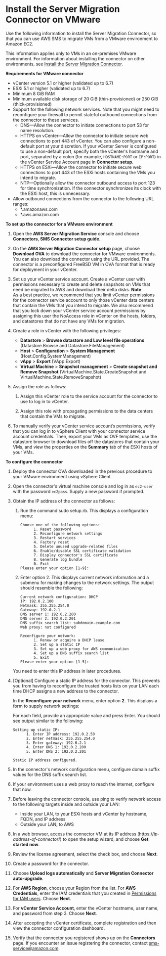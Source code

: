 # Install the Server Migration Connector on VMware<a name="VMware"></a>

Use the following information to install the Server Migration Connector, so that you can use AWS SMS to migrate VMs from a VMware environment to Amazon EC2\.

This information applies only to VMs in an on\-premises VMware environment\. For information about installing the connector on other environments, see [Install the Server Migration Connector](SMS_setup.md)\.

**Requirements for VMware connector**
+ vCenter version 5\.1 or higher \(validated up to 6\.7\)
+ ESXi 5\.1 or higher \(validated up to 6\.7\)
+ Minimum 8 GiB RAM
+ Minimum available disk storage of 20 GiB \(thin\-provisioned\) or 250 GiB \(thick\-provisioned\)
+ Support for the following network services\. Note that you might need to reconfigure your firewall to permit stateful outbound connections from the connector to these services\.
  + DNS—Allow the connector to initiate connections to port 53 for name resolution\.
  + HTTPS on vCenter—Allow the connector to initiate secure web connections to port 443 of vCenter\. You can also configure a non\-default port at your discretion\. If your vCenter Server is configured to use a non\-default port, specify both the vCenter's hostname and port, separated by a colon \(for example, `HOSTNAME:PORT` or `IP:PORT`\) in the vCenter Service Account page in **Connector setup**\.
  + HTTPS on ESXi—Allow the connector to initiate secure web connections to port 443 of the ESXi hosts containing the VMs you intend to migrate\.
  + NTP—Optionally allow the connector outbound access to port 123 for time synchronization\. If the connector synchronizes its clock with the ESXi host, this is unnecessary\.
+ Allow outbound connections from the connector to the following URL ranges: 
  + \*\.amazonaws\.com
  + \*\.aws\.amazon\.com

**To set up the connector for a VMware environment**

1. Open the **AWS Server Migration Service** console and choose **Connectors**, **SMS Connector setup guide**\. 

1. On the **AWS Server Migration Connector setup** page, choose **Download OVA** to download the connector for VMware environments\. You can also download the connector using the URL provided\. The connector is a preconfigured FreeBSD VM in OVA format that is ready for deployment in your vCenter\.

1. Set up your vCenter service account\. Create a vCenter user with permissions necessary to create and delete snapshots on VMs that need be migrated to AWS and download their delta disks\.
**Note**  
As a best practice, we recommend that you limit vCenter permissions for the connector service account to only those vCenter data centers that contain the VMs that you intend to migrate\. We also recommend that you lock down your vCenter service account permissions by assigning this user the NoAccess role in vCenter on the hosts, folders, and datastores that do not have any VMs for migration\.

1. Create a role in vCenter with the following privileges:
   + **Datastore** > **Browse datastore and Low level file operations** \(Datastore\.Browse and Datastore\.FileManagement\)
   + **Host** > **Configuration** > **System Management** \(Host\.Config\.SystemManagement\) 
   + **vApp** > **Export** \(VApp\.Export\)
   + **Virtual Machine** > **Snapshot management** > **Create snapshot and Remove Snapshot** \(VirtualMachine\.State\.CreateSnapshot and VirtualMachine\.State\.RemoveSnapshot\)

1. Assign the role as follows:

   1. Assign this vCenter role to the service account for the connector to use to log in to vCenter\.

   1. Assign this role with propagating permissions to the data centers that contain the VMs to migrate\.

1. To manually verify your vCenter service account’s permissions, verify that you can log in to vSphere Client with your connector service account credentials\. Then, export your VMs as OVF templates, use the datastore browser to download files off the datastores that contain your VMs, and view the properties on the **Summary** tab of the ESXi hosts of your VMs\.

**To configure the connector**

1. Deploy the connector OVA downloaded in the previous procedure to your VMware environment using vSphere Client\.

1. Open the connector's virtual machine console and log in as `ec2-user` with the password `ec2pass`\. Supply a new password if prompted\.

1. Obtain the IP address of the connector as follows:

   1. Run the command sudo setup\.rb\. This displays a configuration menu:

      ```
      Choose one of the following options:
            1. Reset password
            2. Reconfigure network settings
            3. Restart services
            4. Factory reset
            5. Delete unused upgrade-related files
            6. Enable/disable SSL certificate validation
            7. Display connector's SSL certificate
            8. Generate log bundle
            0. Exit
      Please enter your option [1-9]:
      ```

   1. Enter option 2\. This displays current network information and a submenu for making changes to the network settings\. The output should resemble the following:

      ```
      Current network configuration: DHCP
      IP: 192.0.2.100
      Netmask: 255.255.254.0
      Gateway: 192.0.2.1
      DNS server 1: 192.0.2.200
      DNS server 2: 192.0.2.201
      DNS suffix search list: subdomain.example.com
      Web proxy: not configured
       
      Reconfigure your network:
            1. Renew or acquire a DHCP lease
            2. Set up a static IP
            3. Set up a web proxy for AWS communication
            4. Set up a DNS suffix search list
            5. Exit
      Please enter your option [1-5]:
      ```

   You need to enter this IP address in later procedures\.

1. \[Optional\] Configure a static IP address for the connector\. This prevents you from having to reconfigure the trusted hosts lists on your LAN each time DHCP assigns a new address to the connector\.

   In the **Reconfigure your network** menu, enter option **2**\. This displays a form to supply network settings:

   For each field, provide an appropriate value and press Enter\. You should see output similar to the following:

   ```
   Setting up static IP:
         1. Enter IP address: 192.0.2.50
         2. Enter netmask: 255.255.254.0
         3. Enter gateway: 192.0.2.1
         4. Enter DNS 1: 192.0.2.200
         5. Enter DNS 2: 192.0.2.201
    
   Static IP address configured.
   ```

1. In the connector's network configuration menu, configure domain suffix values for the DNS suffix search list\.

1. If your environment uses a web proxy to reach the internet, configure that now\.

1. Before leaving the connector console, use ping to verify network access to the following targets inside and outside your LAN:
   + Inside your LAN, to your ESXi hosts and vCenter by hostname, FQDN, and IP address
   + Outside your LAN, to AWS

1. In a web browser, access the connector VM at its IP address \(https://*ip\-address\-of\-connector*/\) to open the setup wizard, and choose **Get started now**\.

1. Review the license agreement, select the check box, and choose **Next**\.

1. Create a password for the connector\.

1. Choose **Upload logs automatically** and **Server Migration Connector auto\-upgrade**\.

1. For **AWS Region**, choose your Region from the list\. For **AWS Credentials**, enter the IAM credentials that you created in [Permissions for IAM users](prereqs.md#permissions-roles)\. Choose **Next**\.

1. For **vCenter Service Account**, enter the vCenter hostname, user name, and password from step 3\. Choose **Next**\.

1. After accepting the vCenter certificate, complete registration and then view the connector configuration dashboard\.

1. Verify that the connector you registered shows up on the **Connectors** page\. If you encounter an issue registering the connector, contact [sms\-service@amazon\.com](mailto:sms-service@amazon.com)\.